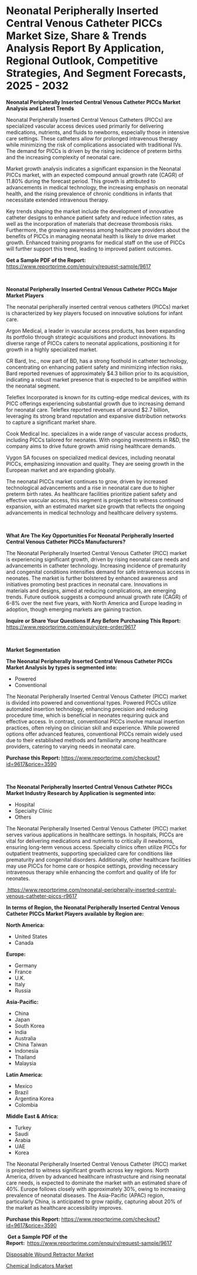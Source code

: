 <p><h1>Neonatal Peripherally Inserted Central Venous Catheter PICCs Market Size, Share & Trends Analysis Report By Application, Regional Outlook, Competitive Strategies, And Segment Forecasts, 2025 - 2032</h1></p><p><strong>Neonatal Peripherally Inserted Central Venous Catheter PICCs Market Analysis and Latest Trends</strong></p>
<p><p>Neonatal Peripherally Inserted Central Venous Catheters (PICCs) are specialized vascular access devices used primarily for delivering medications, nutrients, and fluids to newborns, especially those in intensive care settings. These catheters allow for prolonged intravenous therapy while minimizing the risk of complications associated with traditional IVs. The demand for PICCs is driven by the rising incidence of preterm births and the increasing complexity of neonatal care.</p><p>Market growth analysis indicates a significant expansion in the Neonatal PICCs market, with an expected compound annual growth rate (CAGR) of 11.80% during the forecast period. This growth is attributed to advancements in medical technology, the increasing emphasis on neonatal health, and the rising prevalence of chronic conditions in infants that necessitate extended intravenous therapy.</p><p>Key trends shaping the market include the development of innovative catheter designs to enhance patient safety and reduce infection rates, as well as the incorporation of materials that decrease thrombosis risks. Furthermore, the growing awareness among healthcare providers about the benefits of PICCs in managing neonatal health is likely to drive market growth. Enhanced training programs for medical staff on the use of PICCs will further support this trend, leading to improved patient outcomes.</p></p>
<p><strong>Get a Sample PDF of the Report:&nbsp;</strong> <a href="https://www.reportprime.com/enquiry/request-sample/9617?utm_campaign=1197&utm_medium=2&utm_source=Github&utm_content=ia&utm_term=20032025&utm_id=neonatal-peripherally-inserted-central-venous-catheter-piccs">https://www.reportprime.com/enquiry/request-sample/9617</a></p>
<p>&nbsp;</p>
<p><strong>Neonatal Peripherally Inserted Central Venous Catheter PICCs Major Market Players</strong></p>
<p><p>The neonatal peripherally inserted central venous catheters (PICCs) market is characterized by key players focused on innovative solutions for infant care. </p><p>Argon Medical, a leader in vascular access products, has been expanding its portfolio through strategic acquisitions and product innovations. Its diverse range of PICCs caters to neonatal applications, positioning it for growth in a highly specialized market.</p><p>CR Bard, Inc., now part of BD, has a strong foothold in catheter technology, concentrating on enhancing patient safety and minimizing infection risks. Bard reported revenues of approximately $4.3 billion prior to its acquisition, indicating a robust market presence that is expected to be amplified within the neonatal segment.</p><p>Teleflex Incorporated is known for its cutting-edge medical devices, with its PICC offerings experiencing substantial growth due to increasing demand for neonatal care. Teleflex reported revenues of around $2.7 billion, leveraging its strong brand reputation and expansive distribution networks to capture a significant market share.</p><p>Cook Medical Inc. specializes in a wide range of vascular access products, including PICCs tailored for neonates. With ongoing investments in R&D, the company aims to drive future growth amid rising healthcare demands.</p><p>Vygon SA focuses on specialized medical devices, including neonatal PICCs, emphasizing innovation and quality. They are seeing growth in the European market and are expanding globally.</p><p>The neonatal PICCs market continues to grow, driven by increased technological advancements and a rise in neonatal care due to higher preterm birth rates. As healthcare facilities prioritize patient safety and effective vascular access, this segment is projected to witness continued expansion, with an estimated market size growth that reflects the ongoing advancements in medical technology and healthcare delivery systems.</p></p>
<p>&nbsp;</p>
<p><strong>What Are The Key Opportunities For Neonatal Peripherally Inserted Central Venous Catheter PICCs Manufacturers?</strong></p>
<p><p>The Neonatal Peripherally Inserted Central Venous Catheter (PICC) market is experiencing significant growth, driven by rising neonatal care needs and advancements in catheter technology. Increasing incidence of prematurity and congenital conditions intensifies demand for safe intravenous access in neonates. The market is further bolstered by enhanced awareness and initiatives promoting best practices in neonatal care. Innovations in materials and designs, aimed at reducing complications, are emerging trends. Future outlook suggests a compound annual growth rate (CAGR) of 6-8% over the next five years, with North America and Europe leading in adoption, though emerging markets are gaining traction.</p></p>
<p><strong>Inquire or Share Your Questions If Any Before Purchasing This Report:</strong> <a href="https://www.reportprime.com/enquiry/pre-order/9617?utm_campaign=1197&utm_medium=2&utm_source=Github&utm_content=ia&utm_term=20032025&utm_id=neonatal-peripherally-inserted-central-venous-catheter-piccs">https://www.reportprime.com/enquiry/pre-order/9617</a></p>
<p>&nbsp;</p>
<p><strong>Market Segmentation</strong></p>
<p><strong>The Neonatal Peripherally Inserted Central Venous Catheter PICCs Market Analysis by types is segmented into:</strong></p>
<p><ul><li>Powered</li><li>Conventional</li></ul></p>
<p><p>The Neonatal Peripherally Inserted Central Venous Catheter (PICC) market is divided into powered and conventional types. Powered PICCs utilize automated insertion technology, enhancing precision and reducing procedure time, which is beneficial in neonates requiring quick and effective access. In contrast, conventional PICCs involve manual insertion practices, often relying on clinician skill and experience. While powered options offer advanced features, conventional PICCs remain widely used due to their established methods and familiarity among healthcare providers, catering to varying needs in neonatal care.</p></p>
<p><strong>Purchase this Report:&nbsp;</strong><a href="https://www.reportprime.com/checkout?id=9617&price=3590&utm_campaign=1197&utm_medium=2&utm_source=Github&utm_content=ia&utm_term=20032025&utm_id=neonatal-peripherally-inserted-central-venous-catheter-piccs">https://www.reportprime.com/checkout?id=9617&price=3590</a></p>
<p>&nbsp;</p>
<p><strong>The Neonatal Peripherally Inserted Central Venous Catheter PICCs Market Industry Research by Application is segmented into:</strong></p>
<p><ul><li>Hospital</li><li>Specialty Clinic</li><li>Others</li></ul></p>
<p><p>The Neonatal Peripherally Inserted Central Venous Catheter (PICC) market serves various applications in healthcare settings. In hospitals, PICCs are vital for delivering medications and nutrients to critically ill newborns, ensuring long-term venous access. Specialty clinics often utilize PICCs for outpatient treatments, supporting specialized care for conditions like prematurity and congenital disorders. Additionally, other healthcare facilities may use PICCs for home care or hospice settings, providing necessary intravenous therapy while enhancing the comfort and quality of life for neonates.</p></p>
<p><a href="https://www.reportprime.com/neonatal-peripherally-inserted-central-venous-catheter-piccs-r9617?utm_campaign=1197&utm_medium=2&utm_source=Github&utm_content=ia&utm_term=20032025&utm_id=neonatal-peripherally-inserted-central-venous-catheter-piccs">&nbsp;https://www.reportprime.com/neonatal-peripherally-inserted-central-venous-catheter-piccs-r9617</a></p>
<p><strong>In terms of Region, the Neonatal Peripherally Inserted Central Venous Catheter PICCs Market Players available by Region are:</strong></p>
<p>
    <p> <strong> North America: </strong>
        <ul>
            <li>United States</li>
            <li>Canada</li>
        </ul>
        </p> 
    <p> <strong> Europe: </strong>
        <ul>
            <li>Germany</li>
            <li>France</li>
            <li>U.K.</li>
            <li>Italy</li>
            <li>Russia</li>
        </ul>
        </p> 
    <p> <strong> Asia-Pacific: </strong>
        <ul>
            <li>China</li>
            <li>Japan</li>
            <li>South Korea</li>
            <li>India</li>
            <li>Australia</li>
            <li>China Taiwan</li>
            <li>Indonesia</li>
            <li>Thailand</li>
            <li>Malaysia</li>
        </ul>
        </p> 
    <p> <strong> Latin America: </strong>
        <ul>
            <li>Mexico</li>
            <li>Brazil</li>
            <li>Argentina Korea</li>
            <li>Colombia</li>
        </ul>
        </p> 
    <p> <strong> Middle East & Africa: </strong>
        <ul>
            <li>Turkey</li>
            <li>Saudi</li>
            <li>Arabia</li>
            <li>UAE</li>
            <li>Korea</li>
        </ul>
    </p>
    </p>
<p><p>The Neonatal Peripherally Inserted Central Venous Catheter (PICC) market is projected to witness significant growth across key regions. North America, driven by advanced healthcare infrastructure and rising neonatal care needs, is expected to dominate the market with an estimated share of 40%. Europe follows closely with approximately 30%, owing to increasing prevalence of neonatal diseases. The Asia-Pacific (APAC) region, particularly China, is anticipated to grow rapidly, capturing about 20% of the market as healthcare accessibility improves.</p></p>
<p><strong>Purchase this Report: </strong><a href="https://www.reportprime.com/checkout?id=9617&price=3590&utm_campaign=1197&utm_medium=2&utm_source=Github&utm_content=ia&utm_term=20032025&utm_id=neonatal-peripherally-inserted-central-venous-catheter-piccs">https://www.reportprime.com/checkout?id=9617&price=3590</a></p>
<p>&nbsp;<strong>Get a Sample PDF of the Report:&nbsp;&nbsp;</strong><a href="https://www.reportprime.com/enquiry/request-sample/9617?utm_campaign=1197&utm_medium=2&utm_source=Github&utm_content=ia&utm_term=20032025&utm_id=neonatal-peripherally-inserted-central-venous-catheter-piccs">https://www.reportprime.com/enquiry/request-sample/9617</a></p>
<p><strong></strong></p>
<p><p><a href="https://github.com/BrandonBrown3773/Market-Research-Report-List-1/blob/main/disposable-wound-retractor-market.md?utm_campaign=1197&utm_medium=2&utm_source=Github&utm_content=ia&utm_term=20032025&utm_id=neonatal-peripherally-inserted-central-venous-catheter-piccs">Disposable Wound Retractor Market</a></p><p><a href="https://github.com/prosalinda88/Market-Research-Report-List-7/blob/main/chemical-indicators-market.md?utm_campaign=1197&utm_medium=2&utm_source=Github&utm_content=ia&utm_term=20032025&utm_id=neonatal-peripherally-inserted-central-venous-catheter-piccs">Chemical Indicators Market</a></p></p>